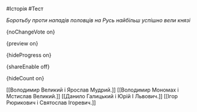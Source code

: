 #Історія #Тест

*Боротьбу проти нападів половців на Русь найбільш успішно вели князі*

{noChangeVote on}

{preview on}

{hideProgress on}

{shareEnable off}

{hideCount on}

[[Володимир Великий і Ярослав Мудрий.]]
[[Володимир Мономах і Мстислав Великий.]]
[[Данило Галицький і Юрій І Львович.]]
[[Ігор Рюрикович і Святослав Ігоревич.]]
